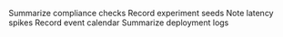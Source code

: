 Summarize compliance checks
Record experiment seeds
Note latency spikes
Record event calendar
Summarize deployment logs
